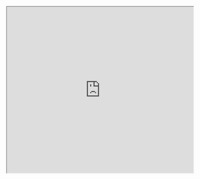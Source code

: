 <iframe src="https://docs.google.com/spreadsheets/d/e/2PACX-1vTC57DJ29Lu9qB2iGMVjtAvUyj0Za8RPvEIp1m8qBbNPY7i99ZWf-vlS9QvrgQhOTfmkTktEFeV1t6W/pubhtml?widget=true&amp;headers=false" width="100%" height="450"></iframe>

